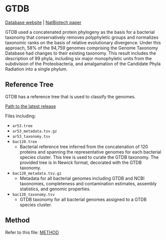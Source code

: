 # GTDB

[Database website](https://gtdb.ecogenomic.org/) | [NatBiotech paper](https://www.nature.com/articles/nbt.4229)

GTDB used a concatenated protein phylogeny as the basis for a bacterial taxonomy that conservatively removes polyphyletic groups and normalizes taxonomic ranks on the basis of relative evolutionary divergence. Under this approach, 58% of the 94,759 genomes comprising the Genome Taxonomy Database had changes to their existing taxonomy. This result includes the description of 99 phyla, including six major monophyletic units from the subdivision of the Proteobacteria, and amalgamation of the Candidate Phyla Radiation into a single phylum. 


## Reference Tree

GTDB has a reference tree that is used to classify the genomes.

[Path to the latest release](https://data.ace.uq.edu.au/public/gtdb/data/releases/latest/)

Files including:

- `ar53.tree`
- `ar53_metadata.tsv.gz`
- `ar53_taxonomy.tsv`
- `bac120.tree`
  - Bacterial reference tree inferred from the concatenation of 120 proteins and spanning the representative genomes for each bacterial species cluster. This tree is used to curate the GTDB taxonomy. The provided tree is in Newick format, decorated with the GTDB taxonomy.
- `bac120_metadata.tsv.gz`
  - Metadata for all bacterial genomes including GTDB and NCBI taxonomies, completeness and contamination estimates, assembly statistics, and genomic properties.
- `bac120_taxonomy.tsv`
  - GTDB taxonomy for all bacterial genomes assigned to a GTDB species cluster.

    


## Method

Refer to this file: [METHOD](https://data.ace.uq.edu.au/public/gtdb/data/releases/latest/METHODS.txt)

